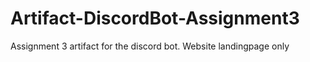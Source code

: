 # Artifact-DiscordBot-Assignment3
Assignment 3 artifact for the discord bot. Website landingpage only
